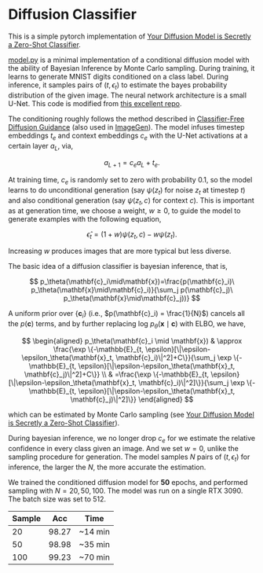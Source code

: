 # Diffusion Classifier

This is a simple pytorch implementation of  [Your Diffusion Model is Secretly a Zero-Shot Classifier](http://arxiv.org/abs/2303.16203).

[model.py](model.py) is a minimal implementation of a conditional diffusion model with the ability of Bayesian Inference by Monte Carlo sampling. During training, it learns to generate MNIST digits conditioned on a class label. During inference, it samples pairs of $(t, \epsilon_{t})$ to estimate the bayes probability distribution of the given image. The neural network architecture is a small U-Net. This code is modified from [this excellent repo](https://github.com/TeaPearce/Conditional_Diffusion_MNIST).

The conditioning roughly follows the method described in [Classifier-Free Diffusion Guidance](https://arxiv.org/abs/2207.12598) (also used in [ImageGen](https://arxiv.org/abs/2205.11487)). The model infuses timestep embeddings $t_e$ and context embeddings $c_e$ with the U-Net activations at a certain layer $a_L$, via,

$$
a_{L+1} = c_e  a_L + t_e.
$$

At training time, $c_e$ is randomly set to zero with probability $0.1$, so the model learns to do unconditional generation (say $\psi(z_t)$ for noise $z_t$ at timestep $t$) and also conditional generation (say $\psi(z_t, c)$ for context $c$). This is important as at generation time, we choose a weight, $w \geq 0$, to guide the model to generate examples with the following equation,

$$
\hat{\epsilon}_{t} = (1+w)\psi(z_t, c) - w \psi(z_t).
$$

Increasing $w$ produces images that are more typical but less diverse.

The basic idea of a diffusion classifier is bayesian inference, that is, 

$$
p_\theta(\mathbf{c}_i\mid\mathbf{x})=\frac{p(\mathbf{c}_i)\ p_\theta(\mathbf{x}\mid\mathbf{c}_i)}{\sum_j p(\mathbf{c}_j)\ p_\theta(\mathbf{x}\mid\mathbf{c}_j))}
$$

A uniform prior over $\{\mathbf{c}_i\}$ (i.e., $p(\mathbf{c}_i) = \frac{1}{N}$) cancels all the $p(\mathbf{c})$ terms, and by further replacing $\text{log}\ p_\theta(\mathbf{x}\mid\mathbf{c})$ with ELBO, we have,

$$
\begin{aligned}
p_\theta(\mathbf{c}_i \mid \mathbf{x}) & \approx \frac{\exp \{-\mathbb{E}_{t, \epsilon}[\|\epsilon-\epsilon_\theta(\mathbf{x}_t, \mathbf{c}_i)\|^2]+C\}}{\sum_j \exp \{-\mathbb{E}_{t, \epsilon}[\|\epsilon-\epsilon_\theta(\mathbf{x}_t, \mathbf{c}_j)\|^2]+C\}} \\
& =\frac{\exp \{-\mathbb{E}_{t, \epsilon}[\|\epsilon-\epsilon_\theta(\mathbf{x}_t, \mathbf{c}_i)\|^2]\}}{\sum_j \exp \{-\mathbb{E}_{t, \epsilon}[\|\epsilon-\epsilon_\theta(\mathbf{x}_t, \mathbf{c}_j)\|^2]\}}
\end{aligned}
$$

which can be estimated by Monte Carlo sampling (see [Your Diffusion Model is Secretly a Zero-Shot Classifier](http://arxiv.org/abs/2303.16203)). 

During bayesian inference, we no longer drop $c_e$ for we estimate the relative confidence in every class given an image. And we set $w=0$, unlike the sampling procedure for generation. The model samples $N$ pairs of $(t, \epsilon_{t})$ for inference, the larger the $N$, the more accurate the estimation. 

We trained the conditioned diffusion model for **50** epochs, and performed sampling with $N=20,50,100$. The model was run on a single RTX 3090. The batch size was set to 512. 



| Sample | Acc   | Time    |
| ------ | ----- | ------- |
| 20     | 98.27 | ~14 min |
| 50     | 98.98 | ~35 min |
| 100    | 99.23 | ~70 min |


